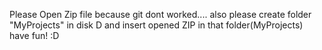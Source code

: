 Please Open Zip file because git dont worked....
also please create folder "MyProjects" in disk D and insert opened ZIP in that folder(MyProjects)
have fun! :D
